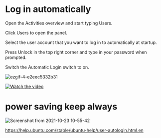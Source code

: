 # Log in automatically


Open the Activities overview and start typing Users.

Click Users to open the panel.

Select the user account that you want to log in to automatically at startup.

Press Unlock in the top right corner and type in your password when prompted.

Switch the Automatic Login switch to on.

![ezgif-4-e2eec5332b31](https://user-images.githubusercontent.com/21187699/138566635-cc01f068-bf91-4d5e-b1ad-48cda1bca516.gif)


[![Watch the video](https://i9.ytimg.com/vi/G6Pq85JxoXU/mq1.jpg?sqp=CMiW0YsG&rs=AOn4CLC9CYYP6WVS0-yUx32iJCkHN37t3Q)](https://youtu.be/G6Pq85JxoXU)

# power saving keep always

![Screenshot from 2021-10-23 10-55-42](https://user-images.githubusercontent.com/21187699/138566819-1b5177ea-3a9f-48c2-9569-084c874c5d27.png)




https://help.ubuntu.com/stable/ubuntu-help/user-autologin.html.en